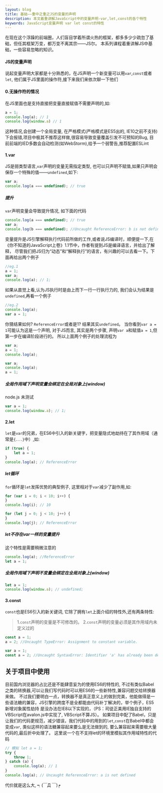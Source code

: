 ```yaml
---
layout: blog
title: 基础——重中之重之JS的变量的声明
description: 本文着重讲解JavaScript中的变量声明-var,let,const的各个特性
keywords: JavaScript变量声明 var let const的特性
---
```


在现在这个浮躁的前端圈，人们盲目学着所谓火热的框架，都多多少少疏忽了基础，但任其框架万变，都万变不离其宗——JS尔。
本系列课程着重讲解JS中基础，一些容易忽略的知识。

#### JS的变量声明

说起变量声明大家都是十分熟悉的，在JS声明一个新变量可以用`var`,`const`或者`let`, 他们属于JS里面的操作符,接下来我们来依次聊一下他们

#### 0.无操作符的情况

在JS里面也是支持直接把变量直接赋值不需要声明的,如:

```js
a = 1;
console.log(a); // 1
console.log(window.a) // 1
```
这种情况,会创建一个全局变量, 在严格模式(严格模式是ES5出的, IE10之前不支持)下会报错,项目中极其不推荐这样做,很容易导致变量覆盖引发不可预知的Bug,
目前前端的IED多数会自动检测(如WebStorm),给予一个弱警告,推荐配置ESLint

#### 1.var
JS是弱类型语言,`var`声明的变量无需指定类型, 也可以只声明不赋值,如果只声明会保存一个特殊的值——`undefined`,如下:

```js
var a;
console.log(a === undefined); // true
```
##### 提升
`var`声明变量会导致提升情况, 如下面的代码
```js
console.log(a === undefined); // true
var a;
console.log(b === undefined); //Uncaught ReferenceError: b is not defined
```
变量提升是JS引擎解释执行代码前所做的工作,或者说JS编译时，顺便提一下,在《你不知道的JavaScript上卷》1.1节中，作者有提到JS是编译语言，并给出了解释，
尽管我们把JS归为“动态”和“解释执行”的语言，有兴趣的可以去看一下。下面再给出两个例子
```js
//eg.1
a = 1;
var a;
console.log(a); // 1;
```
如果从直觉上看,认为JS执行时是由上而下一行一行执行力的, 我们会认为结果是`undefined`,再看一个例子
```js
//eg.2
console.log(a);
var a = 1;
```
你猜结果如何? `ReferenceError`或者是1? 结果其实`undefined`。
当你看到`var a = 1`可能认为这是一个声明, 对于JS而言, 其实是两个步骤, 声明`var a`和赋值`a = 1`,但第一步在编译阶段进行的。
所以上面两个例子的处理流程为
```js
var a;
a = 1;
console.log(a);
```
```js
var a;
console.log(a);
a = 1;
```
##### 全局作用域下声明变量会绑定在全局对象上(window)
node.js 未测试
```js
var a = 1;
console.log(window.a); // 1;
```
#### 2.let
`let`是`var`的兄弟，在ES6中引入的新关键字，把变量隐式地劫持在了其作用域（通常是`{...}`中）,如:
```js
if (true) {
    let a = 1;
}
console.log(a); // ReferenceError
```
##### let循环
`for`循环是`let`发挥优势的典型例子, 这里相对于`var`减少了副作用,如:
```js
for (var i = 0; i < 10; i++) {
}
console.log(i); // 10

for (let j = 0; j < 10; j++) {
}
console.log(j); // ReferenceError
```

##### let不存在var一样的变量提升
这个特性是需要稍微注意的
```js
console.log(a); //ReferenceError
let a = 1;
```
##### 全局作用域下声明不变量会绑定在全局对象上(window)
```js
let a = 1;
console.log(window.a); // undefined;
```
#### 3.const
`const`也是ES6引入的新关键词, 它除了拥有`let`上面介绍的特性外,还有两条特性:
>1.`const`声明的变量是不可修改的。
>2.`const`声明的变量必须是其作用域内未定义过的
```js
const a = 1;
a = 2; //Uncaught TypeError: Assignment to constant variable.
```
```js
var a = 1;
const a = 2; //Uncaught SyntaxError: Identifier 'a' has already been declared
```

## 关于项目中使用
目前国内浏览器的占比还是不能肆意妄为的使用ES6的特性的, 不过有类似Babel之类的转换器,可以让我们写代码时可以用ES6的一些新特性,兼容问题交给转换器来做。
不过我们要明白一点，转换器不是真正意义上的做到完美，他能做得是一些语法糖的兼容，JS引擎的跨度不是全都能由代码补丁解决的，举个例子，ES5新增对象属性劫持
是没办法在IE8以下实现的，（PS：司徒正美用IE独自支持的VBScript在avalon.js中实现了, VBScript不算JS）。
如果项目中配了Babel，只是让我们的代码更规范，减少错误，我们代码中的用到的`let`,`const`在Babel中都会变成`var`, 类似这样的语法糖兼容起来要么是无法做到的,
要么兼容起来需要极大量代码的,最后折中处理了。
这里说一个在不支持let的环境里模拟其作用域特性的代码
```js
// 模拟 let a = 1;
try {
    throw 1;
} catch (a) {
    console.log(a); // 1
}
console.log(a); // Uncaught ReferenceError: a is not defined
```
代价就是这么大, ┑(￣Д ￣)┍





    
